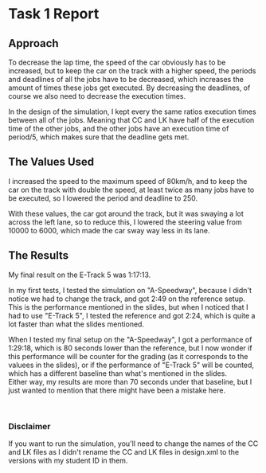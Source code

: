 # Task 1 Report

## Approach
To decrease the lap time, the speed of the car obviously has to be increased, but to keep the car on the track with a higher speed, the periods and deadlines of all the jobs have to be decreased, which increases the amount of times these jobs get executed. By decreasing the deadlines, of course we also need to decrease the execution times.

In the design of the simulation, I kept every the same ratios execution times between all of the jobs. Meaning that CC and LK have half of the execution time of the other jobs, and the other jobs have an execution time of period/5, which makes sure that the deadline gets met.

## The Values Used
I increased the speed to the maximum speed of 80km/h, and to keep the car on the track with double the speed, at least twice as many jobs have to be executed, so I lowered the period and deadline to 250. 

With these values, the car got around the track, but it was swaying a lot across the left lane, so to reduce this, I lowered the steering value from 10000 to 6000, which made the car sway way less in its lane.

## The Results
My final result on the E-Track 5 was 1:17:13.

In my first tests, I tested the simulation on "A-Speedway", because I didn't notice we had to change the track, and got 2:49 on the reference setup. This is the performance mentioned in the slides, but when I noticed that I had to use "E-Track 5", I tested the reference and got 2:24, which is quite a lot faster than what the slides mentioned.

When I tested my final setup on the "A-Speedway", I got a performance of 1:29:18, which is 80 seconds lower than the reference, but I now wonder if this performance will be counter for the grading (as it corresponds to the valuees in the slides), or if the performance of "E-Track 5" will be counted, which has a different baseline than what's mentioned in the slides.   
Either way, my results are more than 70 seconds under that baseline, but I just wanted to mention that there might have been a mistake here.

&nbsp;  
### Disclaimer
If you want to run the simulation, you'll need to change the names of the CC and LK files as I didn't rename the CC and LK files in design.xml to the versions with my student ID in them.